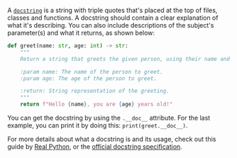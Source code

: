 A [`docstring`](https://docs.python.org/3/glossary.html#term-docstring) is a string with triple quotes that's placed at the top of files, classes and functions. A docstring should contain a clear explanation of what it's describing. You can also include descriptions of the subject's parameter(s) and what it returns, as shown below:
```py
def greet(name: str, age: int) -> str:
    """
    Return a string that greets the given person, using their name and age.

    :param name: The name of the person to greet.
    :param age: The age of the person to greet.

    :return: String representation of the greeting.
    """
    return f"Hello {name}, you are {age} years old!"
```
You can get the docstring by using the `.__doc__` attribute. For the last example, you can print it by doing this: `print(greet.__doc__)`.

For more details about what a docstring is and its usage, check out this guide by [Real Python](https://realpython.com/documenting-python-code/#docstrings-background), or the [official docstring specification](https://www.python.org/dev/peps/pep-0257/#what-is-a-docstring).
